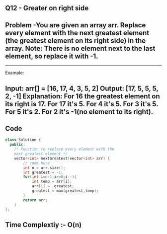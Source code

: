## Q12 - Greater on right side


## Problem -You are given an array arr. Replace every element with the next greatest element (the greatest element on its right side) in the array. Note: There is no element next to the last element, so replace it with -1.
---
Example:

Input: arr[] = [16, 17, 4, 3, 5, 2]
Output: [17, 5, 5, 5, 2, -1]
Explanation: For 16 the greatest element 
on its right is 17. For 17 it's 5. 
For 4 it's 5. For 3 it's 5. For 5 it's 2. 
For 2 it's -1(no element to its right).
---
## Code
```cpp
class Solution {
  public:
    /* Function to replace every element with the
    next greatest element */
    vector<int> nextGreatest(vector<int> arr) {
        // code here
        int n = arr.size();
        int greatest = -1;
        for(int i=n-1;i>=0;i--){
            int temp = arr[i];
            arr[i] =  greatest;
            greatest = max(greatest,temp);
        }
        return arr;
    }
};
```
## Time Complextiy :- O(n) 